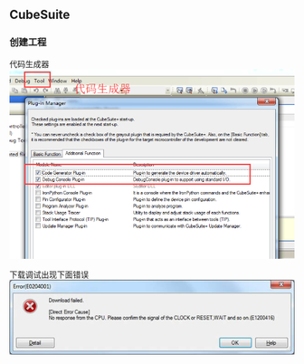 ## CubeSuite

### 创建工程


代码生成器
![](/assets/2.CubeSuiteAssets/工程配置1.png)


下载调试出现下面错误
![](/assets/rskrl78g13_faq_e1.jpg)